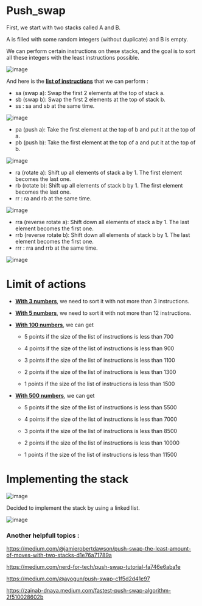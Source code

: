 # Push_swap

First, we start with two stacks called A and B.

A is filled with some random integers (without duplicate) and B is empty. 

We can perform certain instructions on these stacks, and the goal is to sort all these integers with the least instructions possible.

![image](https://github.com/izzypt/Push_swap/assets/73948790/5a04b89f-4ed9-48bf-bdd4-6bf56766cbb7)



And here is the <ins>**list of instructions**</ins> that we can perform :

- sa (swap a): Swap the first 2 elements at the top of stack a. 
- sb (swap b): Swap the first 2 elements at the top of stack b.
- ss : sa and sb at the same time.

![image](https://github.com/izzypt/Push_swap/assets/73948790/407c667f-1eae-47d4-a0c3-a8c337168fd3)

- pa (push a): Take the first element at the top of b and put it at the top of a. 
- pb (push b): Take the first element at the top of a and put it at the top of b.

![image](https://github.com/izzypt/Push_swap/assets/73948790/47290d7c-112c-4de7-8b58-bac1a6bd1785)

- ra (rotate a): Shift up all elements of stack a by 1. The first element becomes the last one.
- rb (rotate b): Shift up all elements of stack b by 1. The first element becomes the last one.
- rr : ra and rb at the same time.

![image](https://github.com/izzypt/Push_swap/assets/73948790/c5bb74b4-8d3d-47bc-8622-22ad9feea6a8)


- rra (reverse rotate a): Shift down all elements of stack a by 1. The last element becomes the first one.
- rrb (reverse rotate b): Shift down all elements of stack b by 1. The last element becomes the first one.
- rrr : rra and rrb at the same time.

![image](https://github.com/izzypt/Push_swap/assets/73948790/a7ea4981-003b-48c3-b171-a48887ce7fd0)


# Limit of actions

- <ins>**With 3 numbers**</ins>, we need to sort it with not more than 3 instructions.

- <ins>**With 5 numbers**</ins>, we need to sort it with not more than 12 instructions.

- <ins>**With 100 numbers**</ins>, we can get

  - 5 points if the size of the list of instructions is less than 700

  - 4 points if the size of the list of instructions is less than 900

  - 3 points if the size of the list of instructions is less than 1100

  - 2 points if the size of the list of instructions is less than 1300

  - 1 points if the size of the list of instructions is less than 1500

- <ins>**With 500 numbers**</ins>, we can get

  - 5 points if the size of the list of instructions is less than 5500

  - 4 points if the size of the list of instructions is less than 7000

  - 3 points if the size of the list of instructions is less than 8500

  - 2 points if the size of the list of instructions is less than 10000

  - 1 points if the size of the list of instructions is less than 11500


# Implementing the stack

![image](https://github.com/izzypt/Push_swap/assets/73948790/04aac693-59b3-4f62-8d3c-4fe703f03206)



Decided to implement the stack by using a linked list.

![image](https://github.com/izzypt/Push_swap/assets/73948790/7486eb4f-bb2f-4a45-ba97-ca808055e89d)


### Another helpfull topics :

https://medium.com/@jamierobertdawson/push-swap-the-least-amount-of-moves-with-two-stacks-d1e76a71789a

https://medium.com/nerd-for-tech/push-swap-tutorial-fa746e6aba1e

https://medium.com/@ayogun/push-swap-c1f5d2d41e97

https://zainab-dnaya.medium.com/fastest-push-swap-algorithm-2f510028602b
